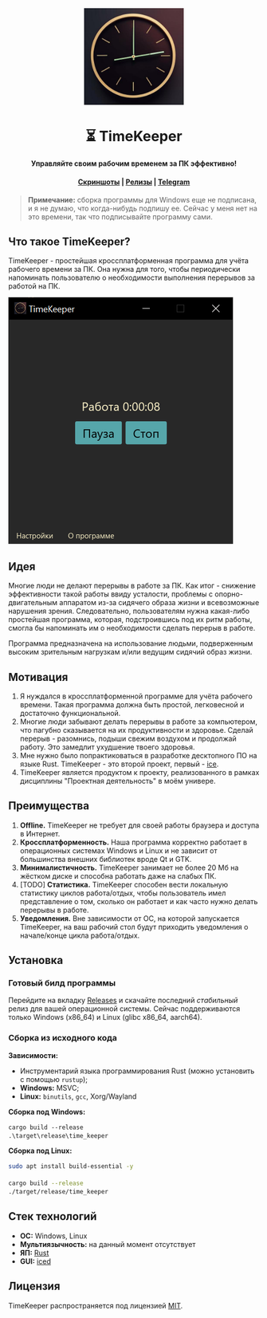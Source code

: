 <div align="center">
    <img src="assets/logo.png" width="200">
    <h1>⏳ TimeKeeper</h1>
    <p><b>Управляйте своим рабочим временем за ПК эффективно!</b></p>
    <h4>
        <a href="https://mskrasnov.github.io/TimeKeeper/screenshots.html">Скриншоты</a>
        <span> | </span>
        <a href="https://github.com/mskrasnov/TimeKeeper/releases">Релизы</a>
        <span> | </span>
        <a href="https://t.me/TimeKeeperSoft">Telegram</a>
    </h4>
</div>

> **Примечание:** сборка программы для Windows еще не подписана, и я не думаю, что когда-нибудь подпишу ее. Сейчас у меня нет на это времени, так что подписывайте программу сами.

## Что такое TimeKeeper?

TimeKeeper - простейшая кроссплатформенная программа для учёта рабочего времени за ПК. Она нужна для того, чтобы периодически напоминать пользователю о необходимости выполнения перерывов за работой на ПК.

![](assets/main_win.png)

## Идея

Многие люди не делают перерывы в работе за ПК. Как итог - снижение эффективности такой работы ввиду усталости, проблемы с опорно-двигательным аппаратом из-за сидячего образа жизни и всевозможные нарушения зрения. Следовательно, пользователям нужна какая-либо простейшая программа, которая, подстроившись под их ритм работы, смогла бы напоминать им о необходимости сделать перерыв в работе.

Программа предназначена на использование людьми, подверженным высоким зрительным нагрузкам и/или ведущим сидячий образ жизни.

## Мотивация

1. Я нуждался в кроссплатформенной программе для учёта рабочего времени. Такая программа должна быть простой, легковесной и достаточно функциональной.
2. Многие люди забывают делать перерывы в работе за компьютером, что пагубно сказывается на их продуктивности и здоровье. Сделай перерыв - разомнись, подыши свежим воздухом и продолжай работу. Это замедлит ухудшение твоего здоровья.
3. Мне нужно было попрактиковаться в разработке десктопного ПО на языке Rust. TimeKeeper - это второй проект, первый - [ice](https://github.com/mskrasnov/ice).
4. TimeKeeper является продуктом к проекту, реализованного в рамках дисциплины "Проектная деятельность" в моём универе.

## Преимущества

1. **Offline.** TimeKeeper не требует для своей работы браузера и доступа в Интернет.
2. **Кроссплатформенность.** Наша программа корректно работает в операционных системах Windows и Linux и не зависит от большинства внешних библиотек вроде Qt и GTK.
3. **Минималистичность.** TimeKeeper занимает не более 20 Мб на жёстком диске и способна работать даже на слабых ПК.
4. [TODO] **Статистика.** TimeKeeper способен вести локальную статистику циклов работа/отдых, чтобы пользователь имел представление о том, сколько он работает и как часто нужно делать перерывы в работе.
5. **Уведомления.** Вне зависимости от ОС, на которой запускается TimeKeeper, на ваш рабочий стол будут приходить уведомления о начале/конце цикла работа/отдых.

## Установка

### Готовый билд программы

Перейдите на вкладку [Releases](https://github.com/mskrasnov/TimeKeeper) и скачайте последний *стабильный* релиз для вашей операционной системы. Сейчас поддерживаются только Windows (x86_64) и Linux (glibc x86_64, aarch64).

### Сборка из исходного кода

**Зависимости:**

- Инструментарий языка программирования Rust (можно установить с помощью `rustup`);
- **Windows:** MSVC;
- **Linux:** `binutils`, `gcc`, Xorg/Wayland

**Сборка под Windows:**

```ps
cargo build --release
.\target\release\time_keeper
```

**Сборка под Linux:**

```bash
sudo apt install build-essential -y

cargo build --release
./target/release/time_keeper
```

## Стек технологий

- **ОС:** Windows, Linux
- **Мультиязычность:** на данный момент отсутствует
- **ЯП:** [Rust](https://rust-lang.org)
- **GUI:** [iced](https://iced.rs)

## Лицензия

TimeKeeper распространяется под лицензией [MIT](LICENSE).
